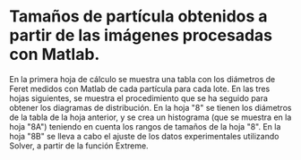 # Tamaños de partícula obtenidos a partir de las imágenes procesadas con Matlab.
En la primera hoja de cálculo se muestra una tabla con los diámetros de Feret medidos con Matlab de cada partícula para cada lote.
En las tres hojas siguientes, se muestra el procedimiento que se ha seguido para obtener los diagramas de distribución. En la hoja "8" se tienen los diámetros de la tabla de la hoja anterior, y se crea un histograma (que se muestra en la hoja "8A") teniendo en cuenta los rangos de tamaños de la hoja "8". En la hoja "8B" se lleva a cabo el ajuste de los datos experimentales utilizando Solver, a partir de la función Extreme.

